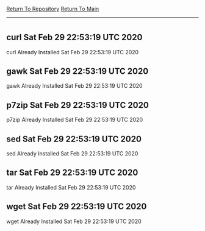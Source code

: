 [Return To Repository](https://github.com/deathbybandaid/piholeparser/)
[Return To Main](https://github.com/deathbybandaid/piholeparser/blob/master/RecentRunLogs/Mainlog.md)
____________________________________
# 
## curl Sat Feb 29 22:53:19 UTC 2020
curl Already Installed Sat Feb 29 22:53:19 UTC 2020
## gawk Sat Feb 29 22:53:19 UTC 2020
gawk Already Installed Sat Feb 29 22:53:19 UTC 2020
## p7zip Sat Feb 29 22:53:19 UTC 2020
p7zip Already Installed Sat Feb 29 22:53:19 UTC 2020
## sed Sat Feb 29 22:53:19 UTC 2020
sed Already Installed Sat Feb 29 22:53:19 UTC 2020
## tar Sat Feb 29 22:53:19 UTC 2020
tar Already Installed Sat Feb 29 22:53:19 UTC 2020
## wget Sat Feb 29 22:53:19 UTC 2020
wget Already Installed Sat Feb 29 22:53:19 UTC 2020
